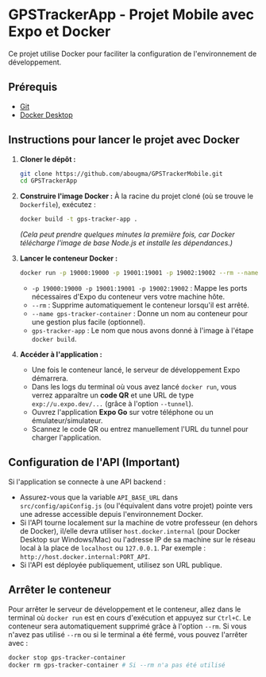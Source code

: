 # GPSTrackerApp - Projet Mobile avec Expo et Docker

Ce projet utilise Docker pour faciliter la configuration de l'environnement de développement.

## Prérequis

*   [Git](https://git-scm.com/downloads)
*   [Docker Desktop](https://www.docker.com/products/docker-desktop/) 

## Instructions pour lancer le projet avec Docker

1.  **Cloner le dépôt :**
    ```bash
    git clone https://github.com/abougma/GPSTrackerMobile.git
    cd GPSTrackerApp
    ```

2.  **Construire l'image Docker :**
    À la racine du projet cloné (où se trouve le `Dockerfile`), exécutez :
    ```bash
    docker build -t gps-tracker-app .
    ```
    *(Cela peut prendre quelques minutes la première fois, car Docker télécharge l'image de base Node.js et installe les dépendances.)*

3.  **Lancer le conteneur Docker :**
    ```bash
    docker run -p 19000:19000 -p 19001:19001 -p 19002:19002 --rm --name gps-tracker-container gps-tracker-app
    ```
    *   `-p 19000:19000 -p 19001:19001 -p 19002:19002` : Mappe les ports nécessaires d'Expo du conteneur vers votre machine hôte.
    *   `--rm` : Supprime automatiquement le conteneur lorsqu'il est arrêté.
    *   `--name gps-tracker-container` : Donne un nom au conteneur pour une gestion plus facile (optionnel).
    *   `gps-tracker-app` : Le nom que nous avons donné à l'image à l'étape `docker build`.

4.  **Accéder à l'application :**
    *   Une fois le conteneur lancé, le serveur de développement Expo démarrera.
    *   Dans les logs du terminal où vous avez lancé `docker run`, vous verrez apparaître un **code QR** et une URL de type `exp://u.expo.dev/...` (grâce à l'option `--tunnel`).
    *   Ouvrez l'application **Expo Go** sur votre téléphone ou un émulateur/simulateur.
    *   Scannez le code QR ou entrez manuellement l'URL du tunnel pour charger l'application.

## Configuration de l'API (Important)

Si l'application se connecte à une API backend :
*   Assurez-vous que la variable `API_BASE_URL` dans `src/config/apiConfig.js` (ou l'équivalent dans votre projet) pointe vers une adresse accessible depuis l'environnement Docker.
*   Si l'API tourne localement sur la machine de votre professeur (en dehors de Docker), il/elle devra utiliser `host.docker.internal` (pour Docker Desktop sur Windows/Mac) ou l'adresse IP de sa machine sur le réseau local à la place de `localhost` ou `127.0.0.1`. Par exemple : `http://host.docker.internal:PORT_API`.
*   Si l'API est déployée publiquement, utilisez son URL publique.

## Arrêter le conteneur

Pour arrêter le serveur de développement et le conteneur, allez dans le terminal où `docker run` est en cours d'exécution et appuyez sur `Ctrl+C`. Le conteneur sera automatiquement supprimé grâce à l'option `--rm`.
Si vous n'avez pas utilisé `--rm` ou si le terminal a été fermé, vous pouvez l'arrêter avec :
```bash
docker stop gps-tracker-container
docker rm gps-tracker-container # Si --rm n'a pas été utilisé
